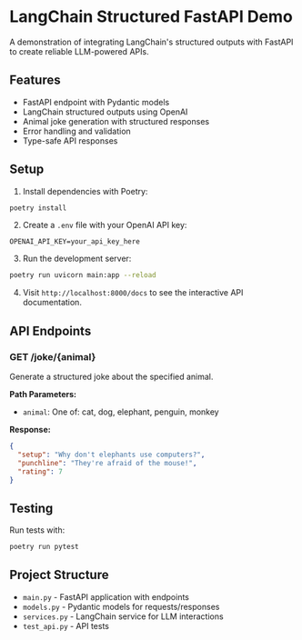 # LangChain Structured FastAPI Demo

A demonstration of integrating LangChain's structured outputs with FastAPI to create reliable LLM-powered APIs.

## Features

- FastAPI endpoint with Pydantic models
- LangChain structured outputs using OpenAI
- Animal joke generation with structured responses
- Error handling and validation
- Type-safe API responses

## Setup

1. Install dependencies with Poetry:
```bash
poetry install
```

2. Create a `.env` file with your OpenAI API key:
```
OPENAI_API_KEY=your_api_key_here
```

3. Run the development server:
```bash
poetry run uvicorn main:app --reload
```

4. Visit `http://localhost:8000/docs` to see the interactive API documentation.

## API Endpoints

### GET /joke/{animal}

Generate a structured joke about the specified animal.

**Path Parameters:**
- `animal`: One of: cat, dog, elephant, penguin, monkey

**Response:**
```json
{
  "setup": "Why don't elephants use computers?",
  "punchline": "They're afraid of the mouse!",
  "rating": 7
}
```

## Testing

Run tests with:
```bash
poetry run pytest
```

## Project Structure

- `main.py` - FastAPI application with endpoints
- `models.py` - Pydantic models for requests/responses
- `services.py` - LangChain service for LLM interactions
- `test_api.py` - API tests
